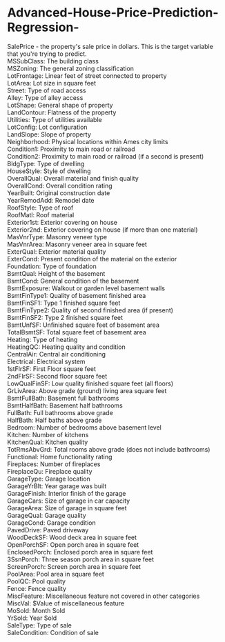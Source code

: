 # Advanced-House-Price-Prediction-Regression-

SalePrice - the property's sale price in dollars. This is the target variable that you're trying to predict.  
MSSubClass: The building class  
MSZoning: The general zoning classification  
LotFrontage: Linear feet of street connected to property  
LotArea: Lot size in square feet  
Street: Type of road access  
Alley: Type of alley access  
LotShape: General shape of property  
LandContour: Flatness of the property  
Utilities: Type of utilities available  
LotConfig: Lot configuration  
LandSlope: Slope of property  
Neighborhood: Physical locations within Ames city limits  
Condition1: Proximity to main road or railroad  
Condition2: Proximity to main road or railroad (if a second is present)  
BldgType: Type of dwelling  
HouseStyle: Style of dwelling  
OverallQual: Overall material and finish quality  
OverallCond: Overall condition rating  
YearBuilt: Original construction date  
YearRemodAdd: Remodel date  
RoofStyle: Type of roof  
RoofMatl: Roof material  
Exterior1st: Exterior covering on house  
Exterior2nd: Exterior covering on house (if more than one material)  
MasVnrType: Masonry veneer type  
MasVnrArea: Masonry veneer area in square feet  
ExterQual: Exterior material quality  
ExterCond: Present condition of the material on the exterior  
Foundation: Type of foundation  
BsmtQual: Height of the basement  
BsmtCond: General condition of the basement  
BsmtExposure: Walkout or garden level basement walls  
BsmtFinType1: Quality of basement finished area  
BsmtFinSF1: Type 1 finished square feet  
BsmtFinType2: Quality of second finished area (if present)  
BsmtFinSF2: Type 2 finished square feet  
BsmtUnfSF: Unfinished square feet of basement area  
TotalBsmtSF: Total square feet of basement area  
Heating: Type of heating  
HeatingQC: Heating quality and condition  
CentralAir: Central air conditioning  
Electrical: Electrical system  
1stFlrSF: First Floor square feet  
2ndFlrSF: Second floor square feet  
LowQualFinSF: Low quality finished square feet (all floors)  
GrLivArea: Above grade (ground) living area square feet  
BsmtFullBath: Basement full bathrooms  
BsmtHalfBath: Basement half bathrooms  
FullBath: Full bathrooms above grade  
HalfBath: Half baths above grade  
Bedroom: Number of bedrooms above basement level  
Kitchen: Number of kitchens  
KitchenQual: Kitchen quality  
TotRmsAbvGrd: Total rooms above grade (does not include bathrooms)  
Functional: Home functionality rating  
Fireplaces: Number of fireplaces  
FireplaceQu: Fireplace quality  
GarageType: Garage location  
GarageYrBlt: Year garage was built  
GarageFinish: Interior finish of the garage  
GarageCars: Size of garage in car capacity  
GarageArea: Size of garage in square feet  
GarageQual: Garage quality  
GarageCond: Garage condition  
PavedDrive: Paved driveway  
WoodDeckSF: Wood deck area in square feet  
OpenPorchSF: Open porch area in square feet  
EnclosedPorch: Enclosed porch area in square feet  
3SsnPorch: Three season porch area in square feet  
ScreenPorch: Screen porch area in square feet  
PoolArea: Pool area in square feet  
PoolQC: Pool quality  
Fence: Fence quality  
MiscFeature: Miscellaneous feature not covered in other categories  
MiscVal: $Value of miscellaneous feature  
MoSold: Month Sold  
YrSold: Year Sold  
SaleType: Type of sale  
SaleCondition: Condition of sale  
